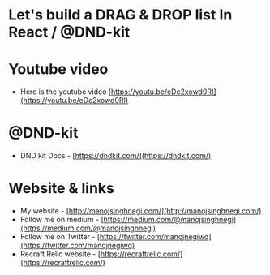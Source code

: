 Let's build a DRAG & DROP list In React / @DND-kit
=============================================

Youtube video
=============
* Here is the youtube video [https://youtu.be/eDc2xowd0RI](https://youtu.be/eDc2xowd0RI)

@DND-kit
===========
* DND kit Docs - [https://dndkit.com/](https://dndkit.com/)

Website & links
==============

* My website - [http://manojsinghnegi.com/](http://manojsinghnegi.com/)
* Follow me on medium - [https://medium.com/@manojsinghnegi](https://medium.com/@manojsinghnegi)
* Follow me on Twitter - [https://twitter.com/manojnegiwd](https://twitter.com/manojnegiwd)
* Recraft Relic website - [https://recraftrelic.com/](https://recraftrelic.com/)